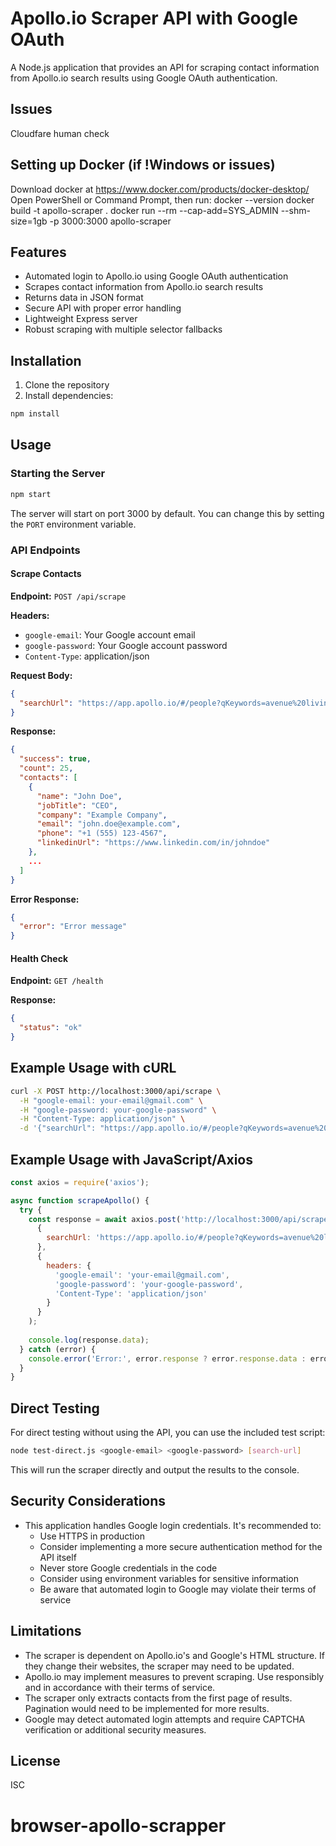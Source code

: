 # Apollo.io Scraper API with Google OAuth

A Node.js application that provides an API for scraping contact information from Apollo.io search results using Google OAuth authentication.

## Issues
  Cloudfare human check
  
## Setting up Docker (if !Windows or issues)
  Download docker at https://www.docker.com/products/docker-desktop/
  Open PowerShell or Command Prompt, then run: docker --version
  docker build -t apollo-scraper .
  docker run --rm --cap-add=SYS_ADMIN --shm-size=1gb -p 3000:3000 apollo-scraper

  

## Features

- Automated login to Apollo.io using Google OAuth authentication
- Scrapes contact information from Apollo.io search results
- Returns data in JSON format
- Secure API with proper error handling
- Lightweight Express server
- Robust scraping with multiple selector fallbacks

## Installation

1. Clone the repository
2. Install dependencies:

```bash
npm install
```

## Usage

### Starting the Server

```bash
npm start
```

The server will start on port 3000 by default. You can change this by setting the `PORT` environment variable.

### API Endpoints

#### Scrape Contacts

**Endpoint:** `POST /api/scrape`

**Headers:**
- `google-email`: Your Google account email
- `google-password`: Your Google account password
- `Content-Type`: application/json

**Request Body:**
```json
{
  "searchUrl": "https://app.apollo.io/#/people?qKeywords=avenue%20living&personTitles[]=ceo&sortAscending=false&sortByField=%5Bnone%5D&page=1"
}
```

**Response:**
```json
{
  "success": true,
  "count": 25,
  "contacts": [
    {
      "name": "John Doe",
      "jobTitle": "CEO",
      "company": "Example Company",
      "email": "john.doe@example.com",
      "phone": "+1 (555) 123-4567",
      "linkedinUrl": "https://www.linkedin.com/in/johndoe"
    },
    ...
  ]
}
```

**Error Response:**
```json
{
  "error": "Error message"
}
```

#### Health Check

**Endpoint:** `GET /health`

**Response:**
```json
{
  "status": "ok"
}
```

## Example Usage with cURL

```bash
curl -X POST http://localhost:3000/api/scrape \
  -H "google-email: your-email@gmail.com" \
  -H "google-password: your-google-password" \
  -H "Content-Type: application/json" \
  -d '{"searchUrl": "https://app.apollo.io/#/people?qKeywords=avenue%20living&personTitles[]=ceo&sortAscending=false&sortByField=%5Bnone%5D&page=1"}'
```

## Example Usage with JavaScript/Axios

```javascript
const axios = require('axios');

async function scrapeApollo() {
  try {
    const response = await axios.post('http://localhost:3000/api/scrape', 
      { 
        searchUrl: 'https://app.apollo.io/#/people?qKeywords=avenue%20living&personTitles[]=ceo&sortAscending=false&sortByField=%5Bnone%5D&page=1' 
      },
      { 
        headers: {
          'google-email': 'your-email@gmail.com',
          'google-password': 'your-google-password',
          'Content-Type': 'application/json'
        }
      }
    );
    
    console.log(response.data);
  } catch (error) {
    console.error('Error:', error.response ? error.response.data : error.message);
  }
}
```

## Direct Testing

For direct testing without using the API, you can use the included test script:

```bash
node test-direct.js <google-email> <google-password> [search-url]
```

This will run the scraper directly and output the results to the console.

## Security Considerations

- This application handles Google login credentials. It's recommended to:
  - Use HTTPS in production
  - Consider implementing a more secure authentication method for the API itself
  - Never store Google credentials in the code
  - Consider using environment variables for sensitive information
  - Be aware that automated login to Google may violate their terms of service

## Limitations

- The scraper is dependent on Apollo.io's and Google's HTML structure. If they change their websites, the scraper may need to be updated.
- Apollo.io may implement measures to prevent scraping. Use responsibly and in accordance with their terms of service.
- The scraper only extracts contacts from the first page of results. Pagination would need to be implemented for more results.
- Google may detect automated login attempts and require CAPTCHA verification or additional security measures.

## License

ISC
# browser-apollo-scrapper
